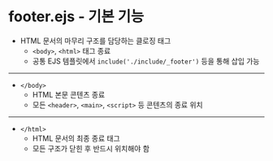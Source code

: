 # footer.ejs - 기본 기능

- HTML 문서의 마무리 구조를 담당하는 클로징 태그
  * `<body>`, `<html>` 태그 종료
  * 공통 EJS 템플릿에서 `include('./include/_footer')` 등을 통해 삽입 가능

---

- `</body>`
  * HTML 본문 콘텐츠 종료
  * 모든 `<header>`, `<main>`, `<script>` 등 콘텐츠의 종료 위치

---

- `</html>`
  * HTML 문서의 최종 종료 태그
  * 모든 구조가 닫힌 후 반드시 위치해야 함